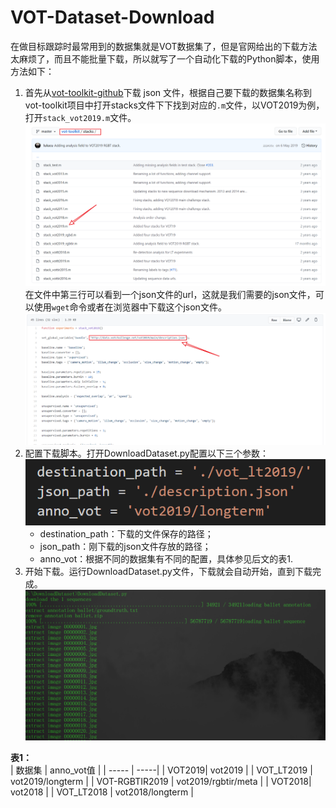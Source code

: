 # VOT-Dataset-Download
在做目标跟踪时最常用到的数据集就是VOT数据集了，但是官网给出的下载方法太麻烦了，而且不能批量下载，所以就写了一个自动化下载的Python脚本，使用方法如下：
1. 首先从[vot-toolkit-github](https://github.com/votchallenge/vot-toolkit)下载 json 文件，根据自己要下载的数据集名称到vot-toolkit项目中打开stacks文件下下找到对应的```.m```文件，以VOT2019为例，打开```stack_vot2019.m```文件。
![toolkit](./images/toolkit.png)
在文件中第三行可以看到一个json文件的url，这就是我们需要的json文件，可以使用```wget```命令或者在浏览器中下载这个json文件。
![jsonfile](./images/jsonfile.png)
2. 配置下载脚本。打开DownloadDataset.py配置以下三个参数：
![参数](./images/parameters.png)
   - destination_path：下载的文件保存的路径；
   - json_path：刚下载的json文件存放的路径；
   - anno_vot：根据不同的数据集有不同的配置，具体参见后文的表1.
3. 开始下载。运行DownloadDataset.py文件，下载就会自动开始，直到下载完成。
![download](./images/download.png)

**表1：**    
| 数据集 | anno_vot值 |
| ----- | -----|
| VOT2019| vot2019 |
| VOT_LT2019 | vot2019/longterm |
| VOT-RGBTIR2019 | vot2019/rgbtir/meta |
| VOT2018| vot2018 |
| VOT_LT2018 | vot2018/longterm |
